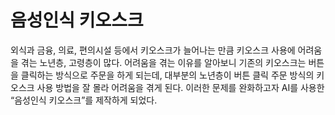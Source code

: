 # 음성인식 키오스크

외식과 금융, 의료, 편의시설 등에서 키오스크가 늘어나는 만큼 키오스크 사용에 어려움을 겪는 노년층, 고령층이 많다.
어려움을 겪는 이유를 알아보니 기존의 키오스크는 버튼을 클릭하는 방식으로 주문을 하게 되는데, 대부분의 노년층이 버튼 클릭 주문 방식의 키오스크 사용 방법을 잘 몰라 어려움을 겪게 된다. 
이러한 문제를 완화하고자 AI를 사용한 “음성인식 키오스크”를 제작하게 되었다.
